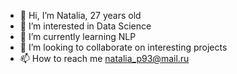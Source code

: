 - 👋 Hi, I’m Natalia, 27 years old
- 👀 I’m interested in Data Science
- 🌱 I’m currently learning NLP
- 💞️ I’m looking to collaborate on interesting projects
- 📫 How to reach me natalia_p93@mail.ru

<!---
Natalia9327/Natalia9327 is a ✨ special ✨ repository because its `README.md` (this file) appears on your GitHub profile.
You can click the Preview link to take a look at your changes.
--->

